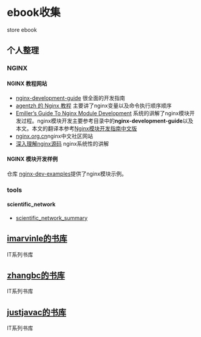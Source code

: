 # ebook收集
store ebook 

## 个人整理

### NGINX

#### NGINX 教程网站

* [nginx-development-guide](https://github.com/baishancloud/nginx-development-guide) 很全面的开发指南
* [agentzh 的 Nginx 教程](https://openresty.org/download/agentzh-nginx-tutorials-zhcn.html) 主要讲了nginx变量以及命令执行顺序顺序
* [Emiller’s Guide To Nginx Module Development](https://www.evanmiller.org/nginx-modules-guide.html) 系统的讲解了nginx模块开发过程。nginx模块开发主要参考目录中的**nginx-development-guide**以及本文。本文的翻译本参考[Nginx模块开发指南中文版](https://www.nginx.org.cn/article/detail/443)
* [nginx.org.cn](https://www.nginx.org.cn/)nginx中文社区网站
* [深入理解nginx源码](https://www.kancloud.cn/digest/understandingnginx) nginx系统性的讲解

#### NGINX 模块开发样例

仓库 [nginx-dev-examples](http://hg.nginx.org/nginx-dev-examples)提供了nginx模块示例。

### tools 

#### scientific_network

 * [scientific_network_summary](https://github.com/crifan/scientific_network_summary)


## [imarvinle的书库](https://github.com/imarvinle/awesome-cs-books)

IT系列书库



## [zhangbc的书库](https://github.com/zhangbc/eBooks)

IT系列书库


## [justjavac的书库](https://github.com/justjavac/free-programming-books-zh_CN)

IT系列书库



